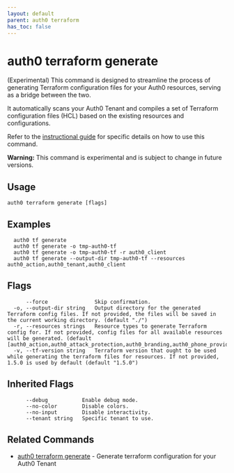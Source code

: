```yaml
---
layout: default
parent: auth0 terraform
has_toc: false
---
```

# auth0 terraform generate

(Experimental) This command is designed to streamline the process of generating Terraform configuration files for your Auth0 resources, serving as a bridge between the two.

It automatically scans your Auth0 Tenant and compiles a set of Terraform configuration files (HCL) based on the existing resources and configurations.

Refer to the [instructional guide](https://registry.terraform.io/providers/auth0/auth0/latest/docs/guides/generate_terraform_config) for specific details on how to use this command.

**Warning:** This command is experimental and is subject to change in future versions.

## Usage
```
auth0 terraform generate [flags]
```

## Examples

```
  auth0 tf generate
  auth0 tf generate -o tmp-auth0-tf
  auth0 tf generate -o tmp-auth0-tf -r auth0_client
  auth0 tf generate --output-dir tmp-auth0-tf --resources auth0_action,auth0_tenant,auth0_client 
```


## Flags

```
      --force               Skip confirmation.
  -o, --output-dir string   Output directory for the generated Terraform config files. If not provided, the files will be saved in the current working directory. (default "./")
  -r, --resources strings   Resource types to generate Terraform config for. If not provided, config files for all available resources will be generated. (default [auth0_action,auth0_attack_protection,auth0_branding,auth0_phone_provider,auth0_client,auth0_client_credentials,auth0_client_grant,auth0_connection,auth0_connection_clients,auth0_custom_domain,auth0_email_provider,auth0_email_template,auth0_flow,auth0_flow_vault_connection,auth0_form,auth0_guardian,auth0_log_stream,auth0_organization,auth0_organization_connections,auth0_pages,auth0_prompt,auth0_prompt_custom_text,auth0_prompt_screen_renderer,auth0_resource_server,auth0_resource_server_scopes,auth0_role,auth0_role_permissions,auth0_tenant,auth0_trigger_actions])
  -v, --tf-version string   Terraform version that ought to be used while generating the terraform files for resources. If not provided, 1.5.0 is used by default (default "1.5.0")
```


## Inherited Flags

```
      --debug           Enable debug mode.
      --no-color        Disable colors.
      --no-input        Disable interactivity.
      --tenant string   Specific tenant to use.
```


## Related Commands

- [auth0 terraform generate](auth0_terraform_generate.md) - Generate terraform configuration for your Auth0 Tenant


